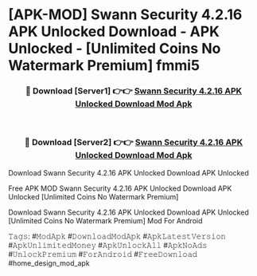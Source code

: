 # [APK-MOD] Swann Security 4.2.16 APK Unlocked Download - APK Unlocked - [Unlimited Coins No Watermark Premium] fmmi5



<div align="center">
<h3>🔴 Download [Server1] 👉👉 <a href="https://momento.my/?title=Swann_Security_4.2.16_APK_Unlocked_Download">Swann Security 4.2.16 APK Unlocked Download Mod Apk</a></h3><br>

<h3>🔴 Download [Server2] 👉👉 <a href="https://momento.my/?title=Swann_Security_4.2.16_APK_Unlocked_Download">Swann Security 4.2.16 APK Unlocked Download Mod Apk</a></h3>
</div>



Download Swann Security 4.2.16 APK Unlocked Download APK Unlocked

Free APK MOD Swann Security 4.2.16 APK Unlocked Download APK Unlocked [Unlimited Coins No Watermark Premium]

Download Swann Security 4.2.16 APK Unlocked Download APK Unlocked [Unlimited Coins No Watermark Premium] Mod For Android

𝚃𝚊𝚐𝚜: #𝙼𝚘𝚍𝙰𝚙𝚔 #𝙳𝚘𝚠𝚗𝚕𝚘𝚊𝚍𝙼𝚘𝚍𝙰𝚙𝚔 #𝙰𝚙𝚔𝙻𝚊𝚝𝚎𝚜𝚝𝚅𝚎𝚛𝚜𝚒𝚘𝚗 #𝙰𝚙𝚔𝚄𝚗𝚕𝚒𝚖𝚒𝚝𝚎𝚍𝙼𝚘𝚗𝚎𝚢 #𝙰𝚙𝚔𝚄𝚗𝚕𝚘𝚌𝚔𝙰𝚕𝚕 #𝙰𝚙𝚔𝙽𝚘𝙰𝚍𝚜 #𝚄𝚗𝚕𝚘𝚌𝚔𝙿𝚛𝚎𝚖𝚒𝚞𝚖 #𝙵𝚘𝚛𝙰𝚗𝚍𝚛𝚘𝚒𝚍 #𝙵𝚛𝚎𝚎𝙳𝚘𝚠𝚗𝚕𝚘𝚊𝚍 #home_design_mod_apk
